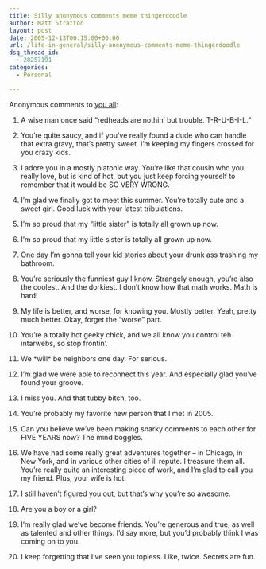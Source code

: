 ```yaml
---
title: Silly anonymous comments meme thingerdoodle
author: Matt Stratton
layout: post
date: 2005-12-13T00:15:00+00:00
url: /life-in-general/silly-anonymous-comments-meme-thingerdoodle
dsq_thread_id:
  - 28257191
categories:
  - Personal

---
```

Anonymous comments to [you all][1]:

1. A wise man once said &#8220;redheads are nothin&#8217; but trouble. T-R-U-B-I-L.&#8221;

2. You&#8217;re quite saucy, and if you&#8217;ve really found a dude who can handle that extra gravy, that&#8217;s pretty sweet. I&#8217;m keeping my fingers crossed for you crazy kids.

3. I adore you in a mostly platonic way. You&#8217;re like that cousin who you really love, but is kind of hot, but you just keep forcing yourself to remember that it would be SO VERY WRONG.

4. I&#8217;m glad we finally got to meet this summer. You&#8217;re totally cute and a sweet girl. Good luck with your latest tribulations.

5. I&#8217;m so proud that my &#8220;little sister&#8221; is totally all grown up now.

6. I&#8217;m so proud that my little sister is totally all grown up now.

7. One day I&#8217;m gonna tell your kid stories about your drunk ass trashing my bathroom.

8. You&#8217;re seriously the funniest guy I know. Strangely enough, you&#8217;re also the coolest. And the dorkiest. I don&#8217;t know how that math works. Math is hard!

9. My life is better, and worse, for knowing you. Mostly better. Yeah, pretty much better. Okay, forget the &#8220;worse&#8221; part.

10. You&#8217;re a totally hot geeky chick, and we all know you control teh intarwebs, so stop frontin&#8217;.

11. We \*will\* be neighbors one day. For serious.

12. I&#8217;m glad we were able to reconnect this year. And especially glad you&#8217;ve found your groove.

13. I miss you. And that tubby bitch, too.

14. You&#8217;re probably my favorite new person that I met in 2005.

15. Can you believe we&#8217;ve been making snarky comments to each other for FIVE YEARS now? The mind boggles.

16. We have had some really great adventures together &#8211; in Chicago, in New York, and in various other cities of ill repute. I treasure them all. You&#8217;re really quite an interesting piece of work, and I&#8217;m glad to call you my friend. Plus, your wife is hot.

17. I still haven&#8217;t figured you out, but that&#8217;s why you&#8217;re so awesome.

18. Are you a boy or a girl?

19. I&#8217;m really glad we&#8217;ve become friends. You&#8217;re generous and true, as well as talented and other things. I&#8217;d say more, but you&#8217;d probably think I was coming on to you.

20. I keep forgetting that I&#8217;ve seen you topless. Like, twice. Secrets are fun.

 [1]: http://www.livejournal.com/users/mugsy1274/friends